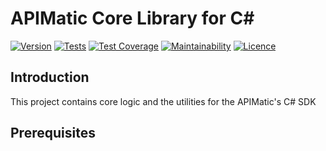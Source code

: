 # APIMatic Core Library for C#

[![Version][nuget-version]][nuget-url]
[![Tests][test-badge]][test-url]
[![Test Coverage][coverage-badge]][coverage-url]
[![Maintainability][maintainability-badge]][maintainability-url]
[![Licence][license-badge]][license-url]

## Introduction
This project contains core logic and the utilities for the APIMatic's C# SDK

## Prerequisites


[nuget-url]: https://www.nuget.org/packages/APIMatic.Core
[nuget-version]: https://img.shields.io/nuget/v/APIMatic.Core
[nuget-downloads]: https://img.shields.io/nuget/dt/APIMatic.Core
[test-badge]: https://github.com/apimatic/core-lib-csharp/actions/workflows/test.yml/badge.svg
[test-url]: https://github.com/apimatic/core-lib-csharp/actions/workflows/test.yml
[coverage-badge]: https://api.codeclimate.com/v1/badges/90aa03dca1ef28d9cef3/test_coverage
[coverage-url]: https://codeclimate.com/github/apimatic/core-lib-php/test_coverage
[maintainability-badge]: https://api.codeclimate.com/v1/badges/90aa03dca1ef28d9cef3/maintainability
[maintainability-url]: https://codeclimate.com/github/apimatic/core-lib-php/maintainability
[license-badge]: https://img.shields.io/badge/licence-APIMATIC-blue
[license-url]: LICENSE
